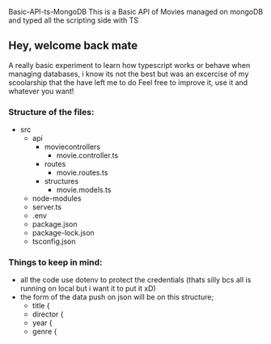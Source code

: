Basic-API-ts-MongoDB
This is a Basic API of Movies managed on mongoDB and typed all the scripting side with TS

## Hey, welcome back mate
A really basic experiment to learn how typescript works or behave when managing databases, i know its not the best but was an excercise of my scoolarship that the have left me to do
Feel free to improve it, use it and whatever you want!

### Structure of the files:
- src
   - api
      - moviecontrollers
          - movie.controller.ts
      - routes
          - movie.routes.ts
      - structures
          - movie.models.ts 
   - node-modules
   - server.ts
   - .env
   - package.json
   - package-lock.json
   - tsconfig.json

### Things to keep in mind:
- all the code use dotenv to protect the credentials (thats silly bcs all is running on local but i want it to put it xD)
- the form of the data push on json will be on this structure;
   - title {
   - director {
   - year {
   - genre {


